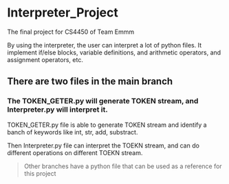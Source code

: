 # Interpreter_Project
The final project for CS4450 of Team Emmm

By using the interpreter, the user can interpret a lot of python files. It implement if/else blocks, variable definitions, and arithmetic operators, and assignment operators, etc.

## There are two files in the main branch
### The TOKEN_GETER.py will generate TOKEN stream, and Interpreter.py will interpret it.
TOKEN_GETER.py file is able to generate TOKEN stream and identify a banch of keywords like int, str, add, substract. 

Then Interpreter.py file can interpret the TOEKN stream, and can do different operations on different TOEKN stream.
> Other branches have a python file that can be used as a reference for this project
